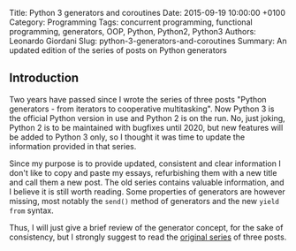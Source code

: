 Title: Python 3 generators and coroutines
Date: 2015-09-19 10:00:00 +0100
Category: Programming
Tags: concurrent programming, functional programming, generators, OOP, Python, Python2, Python3
Authors: Leonardo Giordani
Slug: python-3-generators-and-coroutines
Summary: An updated edition of the series of posts on Python generators

## Introduction

Two years have passed since I wrote the series of three posts "Python generators - from iterators to cooperative multitasking". Now Python 3 is the official Python version in use and Python 2 is on the run. No, just joking, Python 2 is to be maintained with bugfixes until 2020, but new features will be added to Python 3 only, so I thought it was time to update the information provided in that series.

Since my purpose is to provide updated, consistent and clear information I don't like to copy and paste my essays, refurbishing them with a new title and call them a new post. The old series contains valuable information, and I believe it is still worth reading. Some properties of generators are however missing, most notably the `send()` method of generators and the new `yield from` syntax.

Thus, I will just give a brief review of the generator concept, for the sake of consistency, but I strongly suggest to read the [original series](/blog/2013/03/25/python-generators-from-iterators-to-cooperative-multitasking) of three posts.

